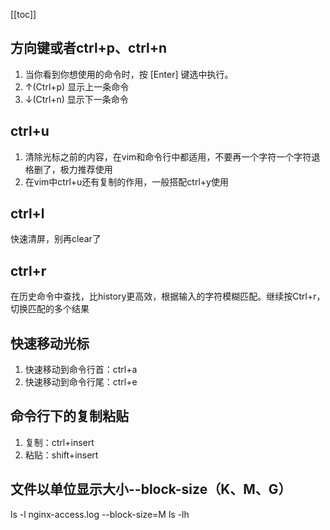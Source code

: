 [[toc]]
## 方向键或者ctrl+p、ctrl+n
1. 当你看到你想使用的命令时，按 [Enter] 键选中执行。
2. ↑(Ctrl+p) 显示上一条命令
3. ↓(Ctrl+n) 显示下一条命令
## ctrl+u
1. 清除光标之前的内容，在vim和命令行中都适用，不要再一个字符一个字符退格删了，极力推荐使用
2. 在vim中ctrl+u还有复制的作用，一般搭配ctrl+y使用
## ctrl+l
快速清屏，别再clear了
## ctrl+r
在历史命令中查找，比history更高效，根据输入的字符模糊匹配。继续按Ctrl+r，切换匹配的多个结果
## 快速移动光标
1. 快速移动到命令行首：ctrl+a
2. 快速移动到命令行尾：ctrl+e
## 命令行下的复制粘贴
1. 复制：ctrl+insert
2. 粘贴：shift+insert
## 文件以单位显示大小--block-size（K、M、G）
ls -l nginx-access.log --block-size=M
ls -lh

